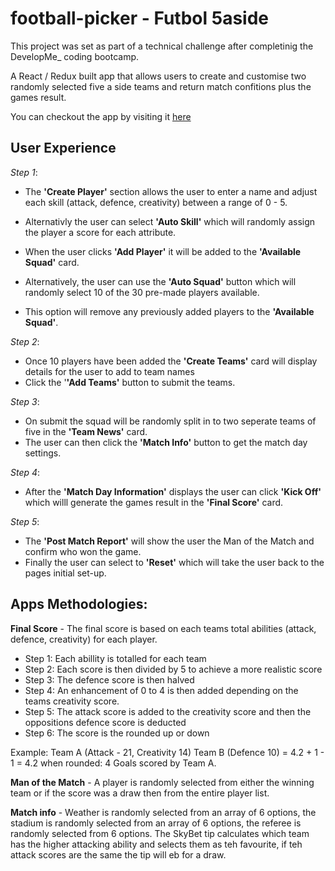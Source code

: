# football-picker - Futbol 5aside

This project was set as part of a technical challenge after completinig the DevelopMe_ coding bootcamp.

A React / Redux built app that allows users to create and customise two randomly selected five a side teams and return match confitions plus the games result.

You can checkout the app by visiting it [here](https://bpdm88.github.io/football-picker/)

## User Experience

*Step 1*: 

- The **'Create Player'** section allows the user to enter a name and adjust each skill (attack, defence, creativity) between a range of 0 - 5. 
- Alternativly the user can select **'Auto Skill'** which will randomly assign the player a score for each attribute.
- When the user clicks **'Add Player'** it will be added to the **'Available Squad'** card.

- Alternatively, the user can use the **'Auto Squad'** button which will randomly select 10 of the 30 pre-made players available. 
- This option will remove any previously added players to the **'Available Squad'**.

*Step 2*: 

- Once 10 players have been added the **'Create Teams'** card will display details for the user to add to team names 
- Click the '**'Add Teams'** button to submit the teams.

*Step 3*: 

- On submit the squad will be randomly split in to two seperate teams of five in the **'Team News'** card. 
- The user can then click the **'Match Info'** button to get the match day settings.

*Step 4*: 

- After the **'Match Day Information'** displays the user can click **'Kick Off'** which willl generate the games result in the **'Final Score'** card.

*Step 5*: 

- The **'Post Match Report'** will show the user the Man of the Match and confirm who won the game.
- Finally the user can select to **'Reset'** which will take the user back to the pages initial set-up.

## Apps Methodologies:

**Final Score** - The final score is based on each teams total abilities (attack, defence, creativity) for each player. 

- Step 1: Each abillity is totalled for each team
- Step 2: Each score is then divided by 5 to achieve a more realistic score
- Step 3: The defence score is then halved
- Step 4: An enhancement of 0 to 4 is then added depending on the teams creativity score.
- Step 5: The attack score is added to the creativity score and then the oppositions defence score is deducted
- Step 6: The score is the rounded up or down

Example: Team A (Attack - 21, Creativity 14) Team B (Defence 10) = 4.2 + 1 - 1 = 4.2 when rounded: 4 Goals scored by Team A.

**Man of the Match** - A player is randomly selected from either the winning team or if the score was a draw then from the entire player list.

**Match info** - Weather is randomly selected from an array of 6 options, the stadium is randomly selected from an array of 6 options, the referee is randomly selected from 6 options. The SkyBet tip calculates which team has the higher attacking ability and selects them as teh favourite, if teh attack scores are the same the tip will eb for a draw. 
